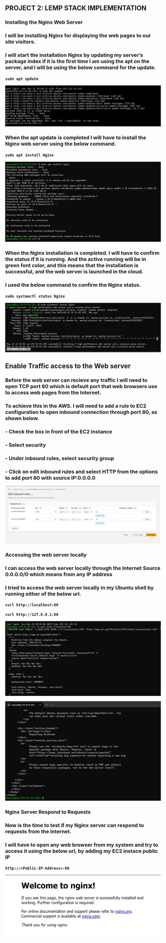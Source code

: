 ##  **PROJECT 2: LEMP STACK IMPLEMENTATION**

### **Installing the Nginx Web Server**
### I will be installing Nginx for displaying the web pages to our site visitors.
### I will start the installation Nginx by updating my server’s package index if it is the first time I am using the apt on the server, and I will be using the below command for the update.

**`sudo apt update`**

![apt-update Nginx](./images/apt-update.jpg)

### When the apt update is completed I will have to install the Nginx web server using the below command.

**`sudo apt install Nginx`**

![Install Nginx](./images/Nginx-installation.jpg)

### When the Nginx installation is completed. I will have to confirm the **status** if it is running. And the **active running** will be in green font color, and this means that the installation is successful, and the web server is launched in the cloud.

### I used the below command to confirm the Nginx status.

**`sudo systemctl status Nginx`**

![Nginx status](./images/Nginx-status.jpg)

## **Enable Traffic access to the Web server**

### Before the web server can recieve any traffic I will need to open TCP port 80 which is default port that web browsers use to access web pages from the Internet.
### To achieve this in the AWS. I will need to add a rule to EC2 configuration to open inbound connection through port 80, as shown below.

### - Check the box in front of the EC2 instance
### - Select security
### - Under inbound rules, select security group
### - Click on edit inbound rules and select HTTP from the options to add port 80 with source IP:0.0.0.0

![Enable port 80](./images/adding%20port%2080.jpg)

### **Accessing the web server locally**
### I can access the web server locally through the Internet Source 0.0.0.0/0 which  means from any IP address
### I tried to access the web server locally in my Ubuntu shell by running either of the below url.

**`curl http://localhost:80`** 

**`curl http://127.0.0.1:80`** 

![local-access.1](./images/Local-access.1.jpg)

![local-access.2](./images/Local-access.2.jpg)

### **Nginx Server Respond to Requests**
### Now is the time to test if my Nginx server can respond to requests from the Internet. 
### I will have to open any web browser from my system and try to access it using the below url, by adding my EC2 instace public IP

**`http://<Public-IP-Address>:80`** 

![Nginx confirmation from localhost](./images/Nginx-confirmation.jpg)














